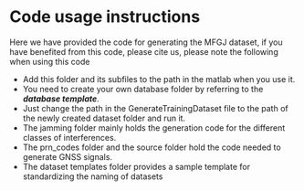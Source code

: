 # Code usage instructions
Here we have provided the code for generating the MFGJ dataset, if you have benefited from this code, please cite us, please note the following when using this code  
* Add this folder and its subfiles to the path in the matlab when you use it.
* You need to create your own database folder by referring to the ***database template***.
* Just change the path in the GenerateTrainingDataset file to the path of the newly created dataset folder and run it.
* The jamming folder mainly holds the generation code for the different classes of interferences.
* The prn_codes folder and the source folder hold the code needed to generate GNSS signals.
* The dataset templates folder provides a sample template for standardizing the naming of datasets

